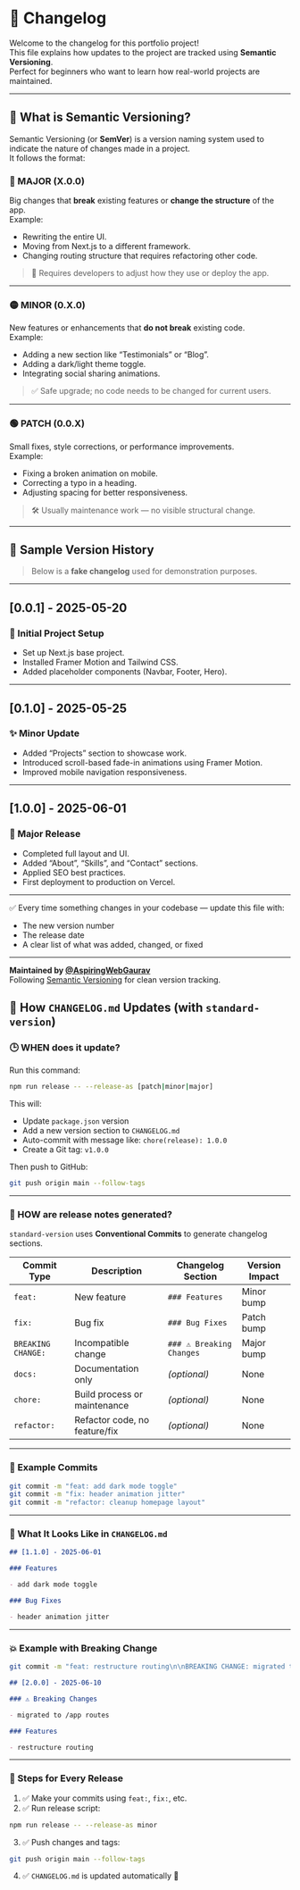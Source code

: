 # 📄 Changelog

Welcome to the changelog for this portfolio project!  
This file explains how updates to the project are tracked using **Semantic Versioning**.  
Perfect for beginners who want to learn how real-world projects are maintained.

---

## 📌 What is Semantic Versioning?

Semantic Versioning (or **SemVer**) is a version naming system used to indicate the nature of changes made in a project.  
It follows the format:

### 🔴 MAJOR (X.0.0)

Big changes that **break** existing features or **change the structure** of the app.  
Example:

- Rewriting the entire UI.
- Moving from Next.js to a different framework.
- Changing routing structure that requires refactoring other code.

> 🔁 Requires developers to adjust how they use or deploy the app.

---

### 🟡 MINOR (0.X.0)

New features or enhancements that **do not break** existing code.  
Example:

- Adding a new section like “Testimonials” or “Blog”.
- Adding a dark/light theme toggle.
- Integrating social sharing animations.

> ✅ Safe upgrade; no code needs to be changed for current users.

---

### 🟢 PATCH (0.0.X)

Small fixes, style corrections, or performance improvements.  
Example:

- Fixing a broken animation on mobile.
- Correcting a typo in a heading.
- Adjusting spacing for better responsiveness.

> 🛠️ Usually maintenance work — no visible structural change.

---

## 🧪 Sample Version History

> Below is a **fake changelog** used for demonstration purposes.

---

## [0.0.1] - 2025-05-20

### 🎉 Initial Project Setup

- Set up Next.js base project.
- Installed Framer Motion and Tailwind CSS.
- Added placeholder components (Navbar, Footer, Hero).

---

## [0.1.0] - 2025-05-25

### ✨ Minor Update

- Added “Projects” section to showcase work.
- Introduced scroll-based fade-in animations using Framer Motion.
- Improved mobile navigation responsiveness.

---

## [1.0.0] - 2025-06-01

### 🚀 Major Release

- Completed full layout and UI.
- Added “About”, “Skills”, and “Contact” sections.
- Applied SEO best practices.
- First deployment to production on Vercel.

---

✅ Every time something changes in your codebase — update this file with:

- The new version number
- The release date
- A clear list of what was added, changed, or fixed

---

**Maintained by [@AspiringWebGaurav](https://github.com/AspiringWebGaurav)**  
Following [Semantic Versioning](https://semver.org/) for clean version tracking.

<!-- CHANGELOG -->

## 📘 How `CHANGELOG.md` Updates (with `standard-version`)

### 🕒 WHEN does it update?

Run this command:

```bash
npm run release -- --release-as [patch|minor|major]
```

This will:

- Update `package.json` version
- Add a new version section to `CHANGELOG.md`
- Auto-commit with message like: `chore(release): 1.0.0`
- Create a Git tag: `v1.0.0`

Then push to GitHub:

```bash
git push origin main --follow-tags
```

---

### 🧐 HOW are release notes generated?

`standard-version` uses **Conventional Commits** to generate changelog sections.

| Commit Type        | Description                   | Changelog Section        | Version Impact |
| ------------------ | ----------------------------- | ------------------------ | -------------- |
| `feat:`            | New feature                   | `### Features`           | Minor bump     |
| `fix:`             | Bug fix                       | `### Bug Fixes`          | Patch bump     |
| `BREAKING CHANGE:` | Incompatible change           | `### ⚠ Breaking Changes` | Major bump     |
| `docs:`            | Documentation only            | _(optional)_             | None           |
| `chore:`           | Build process or maintenance  | _(optional)_             | None           |
| `refactor:`        | Refactor code, no feature/fix | _(optional)_             | None           |

---

### 📄 Example Commits

```bash
git commit -m "feat: add dark mode toggle"
git commit -m "fix: header animation jitter"
git commit -m "refactor: cleanup homepage layout"
```

---

### 📝 What It Looks Like in `CHANGELOG.md`

```md
## [1.1.0] - 2025-06-01

### Features

- add dark mode toggle

### Bug Fixes

- header animation jitter
```

---

### 💥 Example with Breaking Change

```bash
git commit -m "feat: restructure routing\n\nBREAKING CHANGE: migrated to /app routes"
```

```md
## [2.0.0] - 2025-06-10

### ⚠ Breaking Changes

- migrated to /app routes

### Features

- restructure routing
```

---

### 🔀 Steps for Every Release

1. ✅ Make your commits using `feat:`, `fix:`, etc.
2. ✅ Run release script:

```bash
npm run release -- --release-as minor
```

3. ✅ Push changes and tags:

```bash
git push origin main --follow-tags
```

4. ✅ `CHANGELOG.md` is updated automatically 🎉
